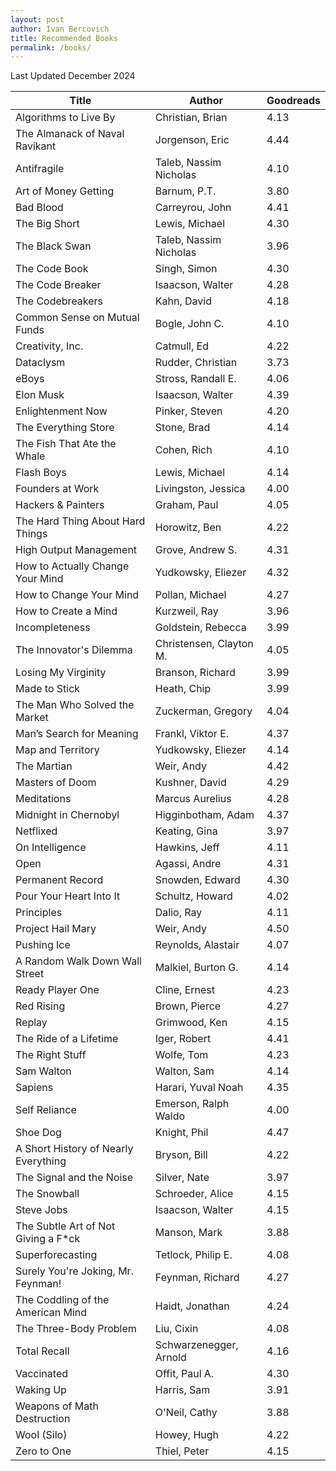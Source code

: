 ```yaml
---
layout: post
author: Ivan Bercovich
title: Recommended Books
permalink: /books/
---
```


Last Updated December 2024

| Title                                | Author                  | Goodreads |
| ------------------------------------ | ----------------------- | --------- |
| Algorithms to Live By                | Christian, Brian        | 4.13      |
| The Almanack of Naval Ravikant       | Jorgenson, Eric         | 4.44      |
| Antifragile                          | Taleb, Nassim Nicholas  | 4.10      |
| Art of Money Getting                 | Barnum, P.T.            | 3.80      |
| Bad Blood                            | Carreyrou, John         | 4.41      |
| The Big Short                        | Lewis, Michael          | 4.30      |
| The Black Swan                       | Taleb, Nassim Nicholas  | 3.96      |
| The Code Book                        | Singh, Simon            | 4.30      |
| The Code Breaker                     | Isaacson, Walter        | 4.28      |
| The Codebreakers                     | Kahn, David             | 4.18      |
| Common Sense on Mutual Funds         | Bogle, John C.          | 4.10      |
| Creativity, Inc.                     | Catmull, Ed             | 4.22      |
| Dataclysm                            | Rudder, Christian       | 3.73      |
| eBoys                                | Stross, Randall E.      | 4.06      |
| Elon Musk                            | Isaacson, Walter        | 4.39      |
| Enlightenment Now                    | Pinker, Steven          | 4.20      |
| The Everything Store                 | Stone, Brad             | 4.14      |
| The Fish That Ate the Whale          | Cohen, Rich             | 4.10      |
| Flash Boys                           | Lewis, Michael          | 4.14      |
| Founders at Work                     | Livingston, Jessica     | 4.00      |
| Hackers & Painters                   | Graham, Paul            | 4.05      |
| The Hard Thing About Hard Things     | Horowitz, Ben           | 4.22      |
| High Output Management               | Grove, Andrew S.        | 4.31      |
| How to Actually Change Your Mind     | Yudkowsky, Eliezer      | 4.32      |
| How to Change Your Mind              | Pollan, Michael         | 4.27      |
| How to Create a Mind                 | Kurzweil, Ray           | 3.96      |
| Incompleteness                       | Goldstein, Rebecca      | 3.99      |
| The Innovator's Dilemma              | Christensen, Clayton M. | 4.05      |
| Losing My Virginity                  | Branson, Richard        | 3.99      |
| Made to Stick                        | Heath, Chip             | 3.99      |
| The Man Who Solved the Market        | Zuckerman, Gregory      | 4.04      |
| Man’s Search for Meaning             | Frankl, Viktor E.       | 4.37      |
| Map and Territory                    | Yudkowsky, Eliezer      | 4.14      |
| The Martian                          | Weir, Andy              | 4.42      |
| Masters of Doom                      | Kushner, David          | 4.29      |
| Meditations                          | Marcus Aurelius         | 4.28      |
| Midnight in Chernobyl                | Higginbotham, Adam      | 4.37      |
| Netflixed                            | Keating, Gina           | 3.97      |
| On Intelligence                      | Hawkins, Jeff           | 4.11      |
| Open                                 | Agassi, Andre           | 4.31      |
| Permanent Record                     | Snowden, Edward         | 4.30      |
| Pour Your Heart Into It              | Schultz, Howard         | 4.02      |
| Principles                           | Dalio, Ray              | 4.11      |
| Project Hail Mary                    | Weir, Andy              | 4.50      |
| Pushing Ice                          | Reynolds, Alastair      | 4.07      |
| A Random Walk Down Wall Street       | Malkiel, Burton G.      | 4.14      |
| Ready Player One                     | Cline, Ernest           | 4.23      |
| Red Rising                           | Brown, Pierce           | 4.27      |
| Replay                               | Grimwood, Ken           | 4.15      |
| The Ride of a Lifetime               | Iger, Robert            | 4.41      |
| The Right Stuff                      | Wolfe, Tom              | 4.23      |
| Sam Walton                           | Walton, Sam             | 4.14      |
| Sapiens                              | Harari, Yuval Noah      | 4.35      |
| Self Reliance                        | Emerson, Ralph Waldo    | 4.00      |
| Shoe Dog                             | Knight, Phil            | 4.47      |
| A Short History of Nearly Everything | Bryson, Bill            | 4.22      |
| The Signal and the Noise             | Silver, Nate            | 3.97      |
| The Snowball                         | Schroeder, Alice        | 4.15      |
| Steve Jobs                           | Isaacson, Walter        | 4.15      |
| The Subtle Art of Not Giving a F\*ck | Manson, Mark            | 3.88      |
| Superforecasting                     | Tetlock, Philip E.      | 4.08      |
| Surely You're Joking, Mr. Feynman!   | Feynman, Richard        | 4.27      |
| The Coddling of the American Mind    | Haidt, Jonathan         | 4.24      |
| The Three-Body Problem               | Liu, Cixin              | 4.08      |
| Total Recall                         | Schwarzenegger, Arnold  | 4.16      |
| Vaccinated                           | Offit, Paul A.          | 4.30      |
| Waking Up                            | Harris, Sam             | 3.91      |
| Weapons of Math Destruction          | O'Neil, Cathy           | 3.88      |
| Wool (Silo)                          | Howey, Hugh             | 4.22      |
| Zero to One                          | Thiel, Peter            | 4.15      |

